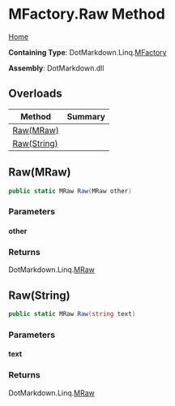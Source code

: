 <a name="_top"></a>

# MFactory\.Raw Method

[Home](../../../../README.md#_top)

**Containing Type**: DotMarkdown\.Linq\.[MFactory](../README.md#_top)

**Assembly**: DotMarkdown\.dll

## Overloads

| Method | Summary |
| ------ | ------- |
| [Raw(MRaw)](#DotMarkdown_Linq_MFactory_Raw_DotMarkdown_Linq_MRaw_) | |
| [Raw(String)](#DotMarkdown_Linq_MFactory_Raw_System_String_) | |

## Raw\(MRaw\) <a name="DotMarkdown_Linq_MFactory_Raw_DotMarkdown_Linq_MRaw_"></a>

```csharp
public static MRaw Raw(MRaw other)
```

### Parameters

#### other

### Returns

DotMarkdown\.Linq\.[MRaw](../../MRaw/README.md#_top)

## Raw\(String\) <a name="DotMarkdown_Linq_MFactory_Raw_System_String_"></a>

```csharp
public static MRaw Raw(string text)
```

### Parameters

#### text

### Returns

DotMarkdown\.Linq\.[MRaw](../../MRaw/README.md#_top)

